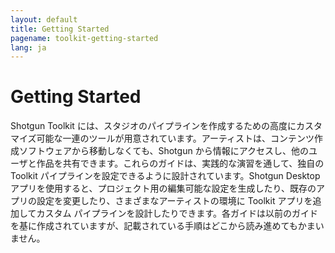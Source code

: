 ```yaml
---
layout: default
title: Getting Started
pagename: toolkit-getting-started
lang: ja
---
```


# Getting Started

Shotgun Toolkit には、スタジオのパイプラインを作成するための高度にカスタマイズ可能な一連のツールが用意されています。アーティストは、コンテンツ作成ソフトウェアから移動しなくても、Shotgun から情報にアクセスし、他のユーザと作品を共有できます。これらのガイドは、実践的な演習を通して、独自の Toolkit パイプラインを設定できるように設計されています。Shotgun Desktop アプリを使用すると、プロジェクト用の編集可能な設定を生成したり、既存のアプリの設定を変更したり、さまざまなアーティストの環境に Toolkit アプリを追加してカスタム パイプラインを設計したりできます。各ガイドは以前のガイドを基に作成されていますが、記載されている手順はどこから読み進めてもかまいません。 
